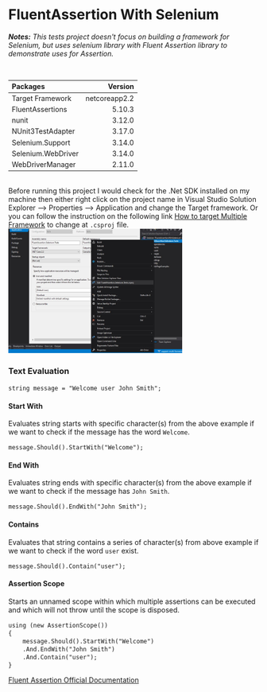# FluentAssertion With Selenium

***Notes:*** *This tests project doesn't focus on building a framework for Selenium, but uses selenium library with Fluent Assertion library to demonstrate uses for Assertion.*

<br/>

|Packages|Version|
|:---|---:|
|Target Framework |netcoreapp2.2|
|FluentAssertions|5.10.3|
|nunit|3.12.0|
|NUnit3TestAdapter|3.17.0|
|Selenium.Support|3.14.0|
|Selenium.WebDriver|3.14.0|
|WebDriverManager|2.11.0|

<br/>
Before running this project I would check for the .Net SDK installed on my machine then either right click on the project name in Visual Studio Solution Explorer --> Properties --> Application and change the Target framework. Or you can follow the instruction on the following link <a href="https://www.tutorialsteacher.com/core/target-multiple-frameworks-in-aspnet-core2">How to target Multiple Framework</a> to change at <code>.csproj</code> file.

<br/>

<img src="https://github.com/mhossen/FluentAssertionWithSelenium/blob/support-multi-framework/FluentAssertionWithSelenium/FluentAssertion.Selenium.Tests/Images/TrageFramework.jpg" alt="Target Framework" width="350" height="250"/>
<br/>

### Text Evaluation

```
string message = "Welcome user John Smith";
```

#### Start With
Evaluates string starts with specific character(s) from the above example if we want to check if the message has the word `Welcome`.
```
message.Should().StartWith("Welcome");
```


#### End With
Evaluates string ends with specific character(s) from the above example if we want to check if the message has `John Smith`.
```
message.Should().EndWith("John Smith");
```

#### Contains
Evaluates that string contains a series of character(s) from above example if we want to check if the word `user` exist.
```
message.Should().Contain("user");
```

#### Assertion Scope
Starts an unnamed scope within which multiple assertions can be executed and which will not throw until the scope is disposed.

```
using (new AssertionScope())
{
    message.Should().StartWith("Welcome")
    .And.EndWith("John Smith")
    .And.Contain("user");
}
```

[Fluent Assertion Official Documentation](https://fluentassertions.com/introduction)